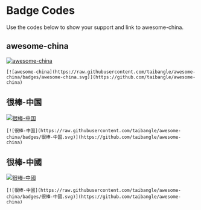 # Badge Codes

Use the codes below to show your support and link to awesome-china.

## awesome-china

[![awesome-china](https://raw.githubusercontent.com/taibangle/awesome-china/badges/awesome-china.svg)](https://github.com/taibangle/awesome-china)

```
[![awesome-china](https://raw.githubusercontent.com/taibangle/awesome-china/badges/awesome-china.svg)](https://github.com/taibangle/awesome-china)
```

## 很棒-中国

[![很棒-中国](https://raw.githubusercontent.com/taibangle/awesome-china/badges/很棒-中国.svg)](https://github.com/taibangle/awesome-china)

```
[![很棒-中国](https://raw.githubusercontent.com/taibangle/awesome-china/badges/很棒-中国.svg)](https://github.com/taibangle/awesome-china)
```


## 很棒-中國

[![很棒-中國](https://raw.githubusercontent.com/taibangle/awesome-china/badges/很棒-中國.svg)](https://github.com/taibangle/awesome-china)

```
[![很棒-中國](https://raw.githubusercontent.com/taibangle/awesome-china/badges/很棒-中國.svg)](https://github.com/taibangle/awesome-china)
```
